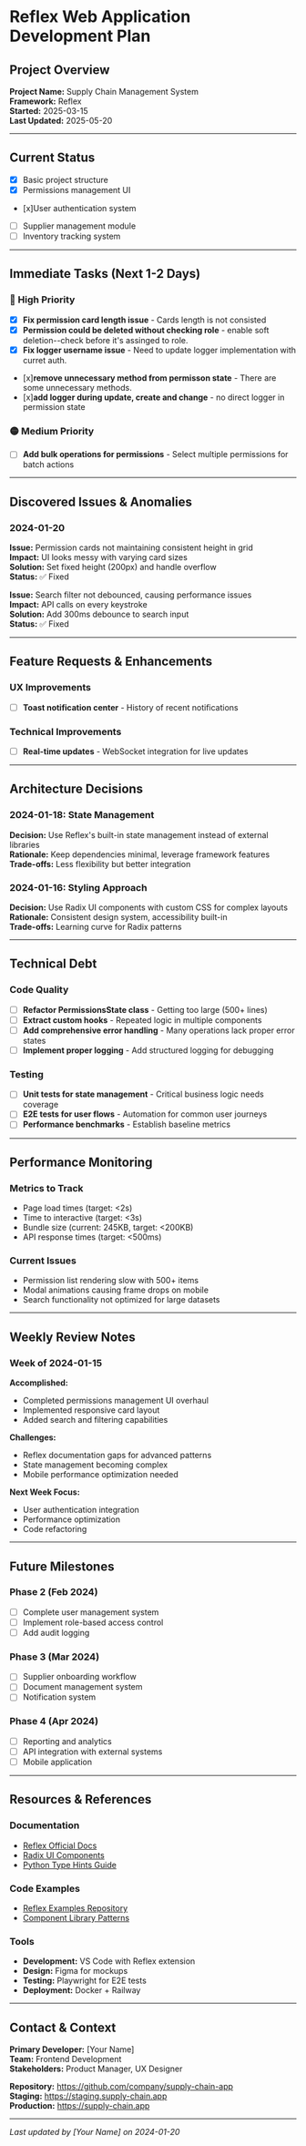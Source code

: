 # Reflex Web Application Development Plan

## Project Overview
**Project Name:** Supply Chain Management System  
**Framework:** Reflex  
**Started:** 2025-03-15  
**Last Updated:** 2025-05-20

---

## Current Status
- [x] Basic project structure
- [x] Permissions management UI
- [x]User authentication system
- [ ] Supplier management module
- [ ] Inventory tracking system

---

## Immediate Tasks (Next 1-2 Days)

### 🔴 High Priority
- [x] **Fix permission card length issue** - Cards length is not consisted
- [x] **Permission could be  deleted without checking role** - enable soft deletion--check before it's assinged to role.
- [x] **Fix logger username issue** - Need to update logger implementation with curret auth.
- [x]**remove unnecessary method from permisson state** - There are some unnecessary methods.
- [x]**add logger during update, create and change** - no direct logger in permission state

### 🟡 Medium Priority
- [ ] **Add bulk operations for permissions** - Select multiple permissions for batch actions

---

## Discovered Issues & Anomalies

### 2024-01-20
**Issue:** Permission cards not maintaining consistent height in grid  
**Impact:** UI looks messy with varying card sizes  
**Solution:** Set fixed height (200px) and handle overflow  
**Status:** ✅ Fixed  

**Issue:** Search filter not debounced, causing performance issues  
**Impact:** API calls on every keystroke  
**Solution:** Add 300ms debounce to search input  
**Status:** ✅ Fixed 

---

## Feature Requests & Enhancements

### UX Improvements
- [ ] **Toast notification center** - History of recent notifications

### Technical Improvements
- [ ] **Real-time updates** - WebSocket integration for live updates

---

## Architecture Decisions

### 2024-01-18: State Management
**Decision:** Use Reflex's built-in state management instead of external libraries  
**Rationale:** Keep dependencies minimal, leverage framework features  
**Trade-offs:** Less flexibility but better integration  

### 2024-01-16: Styling Approach
**Decision:** Use Radix UI components with custom CSS for complex layouts  
**Rationale:** Consistent design system, accessibility built-in  
**Trade-offs:** Learning curve for Radix patterns  

---

## Technical Debt

### Code Quality
- [ ] **Refactor PermissionsState class** - Getting too large (500+ lines)
- [ ] **Extract custom hooks** - Repeated logic in multiple components
- [ ] **Add comprehensive error handling** - Many operations lack proper error states
- [ ] **Implement proper logging** - Add structured logging for debugging

### Testing
- [ ] **Unit tests for state management** - Critical business logic needs coverage
- [ ] **E2E tests for user flows** - Automation for common user journeys
- [ ] **Performance benchmarks** - Establish baseline metrics

---

## Performance Monitoring

### Metrics to Track
- Page load times (target: <2s)
- Time to interactive (target: <3s)
- Bundle size (current: 245KB, target: <200KB)
- API response times (target: <500ms)

### Current Issues
- Permission list rendering slow with 500+ items
- Modal animations causing frame drops on mobile
- Search functionality not optimized for large datasets

---

## Weekly Review Notes

### Week of 2024-01-15
**Accomplished:**
- Completed permissions management UI overhaul
- Implemented responsive card layout
- Added search and filtering capabilities

**Challenges:**
- Reflex documentation gaps for advanced patterns
- State management becoming complex
- Mobile performance optimization needed

**Next Week Focus:**
- User authentication integration
- Performance optimization
- Code refactoring

---

## Future Milestones

### Phase 2 (Feb 2024)
- [ ] Complete user management system
- [ ] Implement role-based access control
- [ ] Add audit logging

### Phase 3 (Mar 2024)
- [ ] Supplier onboarding workflow
- [ ] Document management system
- [ ] Notification system

### Phase 4 (Apr 2024)
- [ ] Reporting and analytics
- [ ] API integration with external systems
- [ ] Mobile application

---

## Resources & References

### Documentation
- [Reflex Official Docs](https://reflex.dev/docs)
- [Radix UI Components](https://radix-ui.com)
- [Python Type Hints Guide](https://docs.python.org/3/library/typing.html)

### Code Examples
- [Reflex Examples Repository](https://github.com/reflex-dev/reflex-examples)
- [Component Library Patterns](internal-link)

### Tools
- **Development:** VS Code with Reflex extension
- **Design:** Figma for mockups
- **Testing:** Playwright for E2E tests
- **Deployment:** Docker + Railway

---

## Contact & Context

**Primary Developer:** [Your Name]  
**Team:** Frontend Development  
**Stakeholders:** Product Manager, UX Designer  

**Repository:** https://github.com/company/supply-chain-app  
**Staging:** https://staging.supply-chain.app  
**Production:** https://supply-chain.app  

---

*Last updated by [Your Name] on 2024-01-20*